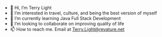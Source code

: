 - 👋 Hi, I’m Terry Light
- 👀 I’m interested in travel, culture, and being the best version of myself
- 🌱 I’m currently learning Java Full Stack Development
- 💞️ I’m looking to collaborate on improving quality of life
- 📫 How to reach me. Email at Terry.Light@revature.net

<!---
LightYear9/LightYear9 is a ✨ special ✨ repository because its `README.md` (this file) appears on your GitHub profile.
You can click the Preview link to take a look at your changes.
--->
